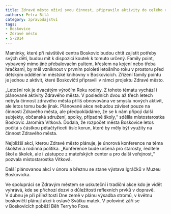 ```yaml
---
title: Zdravé město oživí svou činnost, připravilo aktivity do celého roku
authors: Petra Bílá
category: zpravodajství
tags:
- Boskovice
- Zdravé město
- 5-2014
---
```


Maminky, které při návštěvě centra Boskovic budou chtít zajistit potřeby svých dětí, budou mít k dispozici koutek k tomuto určený. Family point, vybavený mimo jiné přebalovacím pultem, křeslem na kojení nebo třeba hračkami, by měl vzniknout v prvním pololetí letošního roku v prostoru před dětským oddělením městské knihovny v Boskovicích. Zřízení family pointu je jednou z aktivit, které Boskovičtí připravili v rámci projektu Zdravé město.

„Letošní rok je dvacátým výročím Roku rodiny. Z tohoto tématu vychází i plánované aktivity Zdravého města. V posledních dvou až třech letech nebyla činnost zdravého města příliš obnovována ve smyslu nových aktivit, ale letos tomu bude jinak. Plánované akce nebudou záviset pouze na činnosti Zdravého města, ale předpokládáme, že se k nám připojí další subjekty, občanská sdružení, spolky, případně školy,“ sdělila místostarostka Boskovic Jaromíra Vítková. Dodala, že rozpočet města Boskovice letos počítá s částkou pětačtyřiceti tisíc korun, které by měly být využity na činnost Zdravého města.

Nejbližší akcí, kterou Zdravé město plánuje, je únorová konference na téma školství a rodinná politika. „Konference bude určená pro starosty, ředitele škol a školek, ale i zástupce z mateřských center a pro další veřejnost,“ pozvala místostarostka Vítková.

Další plánovanou akcí v únoru a březnu se stane výstava Igráčků v Muzeu Boskovicka.

Ve spolupráci se Zdravým městem se uskuteční i tradiční akce kdo je vidět vyhrává, kde se příchozí dozví o důležitosti reflexních prvků v dopravě. V dubnu je při příležitosti Dne země v plánu výsadba stromů, v květnu boskovičtí plánují akci k oslavě Svátku matek. V polovině září se v Boskovicích poběží Běh Terryho Foxe.
